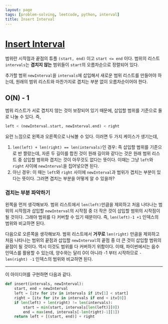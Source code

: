 ```yaml
---
layout: page
tags: [problem-solving, leetcode, python, interval]
title: Insert Interval
---
```


# [Insert Interval](https://leetcode.com/problems/insert-interval/)

 범위란 시작점과 끝점의 튜플 `(start, end)` 이고 `start <= end`
 이다. 범위의 리스트 `intervals`는 **겹치지 않는** 범위들이 `start`의
 오름차순으로 정렬되어 있다.

 추가할 범위 `newInterval`을 `intervals`에 삽입해서 새로운 범위
 리스트를 만들어야 하는데, 원래의 범위 리스트와 마찬가지로 겹치는 부분
 없이 오름차순이어야 한다.

## O(N) - 1

 범위 리스트가 서로 겹치지 않는 것이 보장되어 있기 때문에, 삽입할
 범위를 기준으로 둘로 나눌 수 있다. 즉,

```python
left < (newInterval.start, newInterval.end) < right
```

 요런 느낌으로 왼쪽과 오른쪽으로 나눠볼 수 있다. 이러면 두 가지
 케이스가 생기는데,

 1. `len(left) + len(right) == len(intervals)`인 경우: 즉 삽입할
    범위를 기준으로 반 짤랐는데, 자른 두 길이를 합친 것이 원래 길이와
    같다는 것은 원래 범위 리스트 중 삽입할 범위와 겹치는 것이 아무것도
    없다는 뜻이다. 이때는 그냥 `left`와 `right` 사이에 `newInterval`을
    집어넣으면 된다.
 2. 아닌 경우: 이 때는 `left`와 `right` 사이에 `newInterval`과 범위가
    겹치는 부분이 있다는 뜻이다. 그러면 겹치는 부분을 어떻게 알 수
    있을까?

### 겹치는 부분 파악하기

 왼쪽을 먼저 생각해보자. 범위 리스트에서 `len(left)`만큼을 제외하고
 처음 나타나는 범위의 시작점과 삽입할 `newInterval`의 시작점 중 더
 작은 것이 삽입할 범위의 시작점이 될 것이다. 그래야 범위를 다 커버할
 수 있기 때문이다. 즉, `len(left)-1 +1` 인덱스의 범위와 비교하면
 된다.

 다음으로 오른쪽을 생각해보자. 범위 리스트에서 **거꾸로** `len(right)`
 만큼을 제외하고 처음 나타나는 범위의 끝점과 삽입할 `newInterval`의
 끝점 중 더 큰 것이 삽입할 범위의 끝점이 될 것이다. 역시 이것도 범위를
 다 커버하기 위함이다. 이때, 파이썬에서는 음수 인덱스를 활용할 수
 있는데, 양수와는 달리 0이 아니라 -1 부터 시작하므로 `-len(right) -1`
 인덱스의 범위와 비교하면 된다.

---

 이 아이디어를 구현하면 다음과 같다.

```python
def insert(intervals, newInterval):
    start, end = newInterval
    left = [itv for itv in intervals if itv[1] < start]
    right = [itv for itv in intervals if end < itv[0]]
    if len(left) + len(right) != len(intervals):
        start = min(start, intervals[len(left)][0])
        end = max(end, intervals[-len(right)-1][1])
    return left + [(start, end)] + right
```
